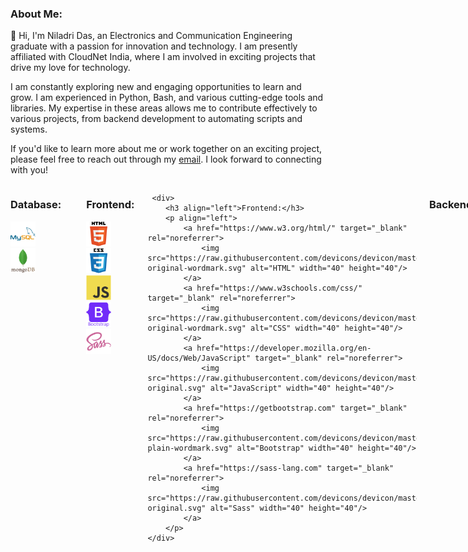 <h3 align="left">About Me:</h3>

👋 Hi, I'm Niladri Das, an Electronics and Communication Engineering graduate with a passion for innovation and technology. I am presently affiliated with CloudNet India, where I am involved in exciting projects that drive my love for technology.

I am constantly exploring new and engaging opportunities to learn and grow. I am experienced in Python, Bash, and various cutting-edge tools and libraries. My expertise in these areas allows me to contribute effectively to various projects, from backend development to automating scripts and systems.

If you'd like to learn more about me or work together on an exciting project, please feel free to reach out through my [email](mailto:niladri.das@lpu.in). I look forward to connecting with you!



<div style="display: flex; gap: 20px;">
    <div>
        <h3 align="left">Database:</h3>
        <p align="left">
            <a href="https://www.mysql.com" target="_blank" rel="noreferrer">
                <img src="https://raw.githubusercontent.com/devicons/devicon/master/icons/mysql/mysql-original-wordmark.svg" alt="MySQL" width="40" height="40"/>
            </a>
            <a href="https://www.mongodb.com" target="_blank" rel="noreferrer">
                <img src="https://raw.githubusercontent.com/devicons/devicon/master/icons/mongodb/mongodb-original-wordmark.svg" alt="MongoDB" width="40" height="40"/>
            </a>
        </p>
    </div>

    <div>
        <h3 align="left">Database:</h3>
        <p align="left">
            <a href="https://www.mysql.com" target="_blank" rel="noreferrer">
                <img src="https://raw.githubusercontent.com/devicons/devicon/master/icons/mysql/mysql-original-wordmark.svg" alt="MySQL" width="40" height="40"/>
            </a>
            <a href="https://www.mongodb.com" target="_blank" rel="noreferrer">
                <img src="https://raw.githubusercontent.com/devicons/devicon/master/icons/mongodb/mongodb-original-wordmark.svg" alt="MongoDB" width="40" height="40"/>
            </a>
        </p>
    </div>
   

<div style="display: flex; gap: 20px;">
    <div>
        <h3 align="left">Frontend:</h3>
        <p align="left">
            <a href="https://www.w3.org/html/" target="_blank" rel="noreferrer">
                <img src="https://raw.githubusercontent.com/devicons/devicon/master/icons/html5/html5-original-wordmark.svg" alt="HTML" width="40" height="40"/>
            </a>
            <a href="https://www.w3schools.com/css/" target="_blank" rel="noreferrer">
                <img src="https://raw.githubusercontent.com/devicons/devicon/master/icons/css3/css3-original-wordmark.svg" alt="CSS" width="40" height="40"/>
            </a>
            <a href="https://developer.mozilla.org/en-US/docs/Web/JavaScript" target="_blank" rel="noreferrer">
                <img src="https://raw.githubusercontent.com/devicons/devicon/master/icons/javascript/javascript-original.svg" alt="JavaScript" width="40" height="40"/>
            </a>
            <a href="https://getbootstrap.com" target="_blank" rel="noreferrer">
                <img src="https://raw.githubusercontent.com/devicons/devicon/master/icons/bootstrap/bootstrap-plain-wordmark.svg" alt="Bootstrap" width="40" height="40"/>
            </a>
            <a href="https://sass-lang.com" target="_blank" rel="noreferrer">
                <img src="https://raw.githubusercontent.com/devicons/devicon/master/icons/sass/sass-original.svg" alt="Sass" width="40" height="40"/>
            </a>
        </p>
    </div>

     <div>
        <h3 align="left">Frontend:</h3>
        <p align="left">
            <a href="https://www.w3.org/html/" target="_blank" rel="noreferrer">
                <img src="https://raw.githubusercontent.com/devicons/devicon/master/icons/html5/html5-original-wordmark.svg" alt="HTML" width="40" height="40"/>
            </a>
            <a href="https://www.w3schools.com/css/" target="_blank" rel="noreferrer">
                <img src="https://raw.githubusercontent.com/devicons/devicon/master/icons/css3/css3-original-wordmark.svg" alt="CSS" width="40" height="40"/>
            </a>
            <a href="https://developer.mozilla.org/en-US/docs/Web/JavaScript" target="_blank" rel="noreferrer">
                <img src="https://raw.githubusercontent.com/devicons/devicon/master/icons/javascript/javascript-original.svg" alt="JavaScript" width="40" height="40"/>
            </a>
            <a href="https://getbootstrap.com" target="_blank" rel="noreferrer">
                <img src="https://raw.githubusercontent.com/devicons/devicon/master/icons/bootstrap/bootstrap-plain-wordmark.svg" alt="Bootstrap" width="40" height="40"/>
            </a>
            <a href="https://sass-lang.com" target="_blank" rel="noreferrer">
                <img src="https://raw.githubusercontent.com/devicons/devicon/master/icons/sass/sass-original.svg" alt="Sass" width="40" height="40"/>
            </a>
        </p>
    </div>



<h3 align="left">Backend:</h3>
<p align="left">
    <a href="https://www.tensorflow.org" target="_blank" rel="noreferrer">
        <img src="https://www.vectorlogo.zone/logos/tensorflow/tensorflow-icon.svg" alt="tensorflow" width="40" height="40"/>
    </a>
    <a href="https://opencv.org/" target="_blank" rel="noreferrer">
        <img src="https://www.vectorlogo.zone/logos/opencv/opencv-icon.svg" alt="opencv" width="40" height="40"/>
    </a>
    <a href="https://www.python.org" target="_blank" rel="noreferrer">
        <img src="https://raw.githubusercontent.com/devicons/devicon/master/icons/python/python-original.svg" alt="python" width="40" height="40"/>
    </a>
    <a href="https://jupyter.org/" target="_blank" rel="noreferrer">
        <img src="https://upload.wikimedia.org/wikipedia/commons/3/38/Jupyter_logo.svg" alt="jupyter" width="40" height="40"/>
    </a>
</p>



<h3 align="left">Engineering:</h3>
<p align="left">
    <a href="https://azure.microsoft.com" target="_blank" rel="noreferrer">
        <img src="https://www.vectorlogo.zone/logos/microsoft_azure/microsoft_azure-icon.svg" alt="Azure" width="40" height="40"/>
    </a>
    <a href="https://aws.amazon.com" target="_blank" rel="noreferrer">
        <img src="https://raw.githubusercontent.com/devicons/devicon/master/icons/amazonwebservices/amazonwebservices-original-wordmark.svg" alt="AWS" width="40" height="40"/>
    </a>
    <a href="https://www.vmware.com" target="_blank" rel="noreferrer">
        <img src="https://github.com/file-icons/icons/blob/master/svg/VMware.svg" alt="VMware" width="40" height="40"/>
    </a>
    <a href="https://www.netacad.com/courses/packet-tracer" target="_blank" rel="noreferrer">
        <img src="https://www.vectorlogo.zone/logos/cisco/cisco-icon.svg" alt="Packet Tracer" width="40" height="40"/>
    </a>
    <a href="https://www.xilinx.com/products/design-tools/vivado.html" target="_blank" rel="noreferrer">
    <img src="https://user-images.githubusercontent.com/3611330/51789332-126e5400-2188-11e9-808e-37c633755ddf.png" alt="Xilinx Vivado" width="40" height="40"/>
    </a>
    <a href="https://www.labcenter.com/solutions/vsm-overview/" target="_blank" rel="noreferrer">
    <img src="https://github.com/niladrridas/niladrridas/blob/main/Proteus_Design_Suite_Atom_Logo.png" alt="Proteus" width="40" height="40"/>
    </a>
    <a href="https://www.keil.com/demo/eval/arm.htm" target="_blank" rel="noreferrer">
    <img src="https://github.com/niladrridas/niladrridas/blob/main/keil%20uvision%205%20logo.png" alt="Keil uVision" width="40" height="40"/>
    </a>
</p>




<h3 align="left">Operating System & Technology:</h3>
<p align="left">
    <a href="https://www.apple.com/macos/" target="_blank" rel="noreferrer">
    <img src="https://github.com/niladrridas/niladrridas/blob/main/MacOS_logo.svg.png" alt="macOS" width="40" height="40"/>
    </a>
    <a href="https://www.microsoft.com/en-us/windows" target="_blank" rel="noreferrer">
        <img src="https://upload.wikimedia.org/wikipedia/commons/5/5f/Windows_logo_-_2012.svg" alt="Windows" width="40" height="40"/>
    </a>
    <a href="https://ubuntu.com/" target="_blank" rel="noreferrer">
        <img src="https://github.com/niladrridas/niladrridas/blob/main/ubuntu_logo.png" alt="Ubuntu" width="40" height="40"/>
    </a>
    <a href="https://www.redhat.com" target="_blank" rel="noreferrer">
        <img src="https://www.vectorlogo.zone/logos/redhat/redhat-icon.svg" alt="Red Hat" width="40" height="40"/>
    </a>
    <a href="https://www.linux.org/" target="_blank" rel="noreferrer">
        <img src="https://raw.githubusercontent.com/devicons/devicon/master/icons/linux/linux-original.svg" alt="Linux" width="40" height="40"/>
    </a>
    <a href="https://www.gnu.org/software/bash/" target="_blank" rel="noreferrer">
        <img src="https://www.vectorlogo.zone/logos/gnu_bash/gnu_bash-icon.svg" alt="Bash" width="40" height="40"/>
    </a>
    <a href="https://www.raspberrypi.org/downloads/raspberry-pi-os/" target="_blank" rel="noreferrer">
    <img src="https://github.com/niladrridas/niladrridas/blob/main/raspberry-pi.png" alt="Raspbian" width="40" height="40"/>
    </a>
</p>
